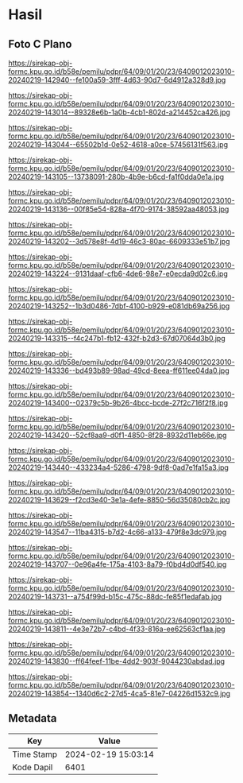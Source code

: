 # Hasil

## Foto C Plano

https://sirekap-obj-formc.kpu.go.id/b58e/pemilu/pdpr/64/09/01/20/23/6409012023010-20240219-142940--fe100a59-3fff-4d63-90d7-6d4912a328d9.jpg

https://sirekap-obj-formc.kpu.go.id/b58e/pemilu/pdpr/64/09/01/20/23/6409012023010-20240219-143014--89328e6b-1a0b-4cb1-802d-a214452ca426.jpg

https://sirekap-obj-formc.kpu.go.id/b58e/pemilu/pdpr/64/09/01/20/23/6409012023010-20240219-143044--65502b1d-0e52-4618-a0ce-57456131f563.jpg

https://sirekap-obj-formc.kpu.go.id/b58e/pemilu/pdpr/64/09/01/20/23/6409012023010-20240219-143105--13738091-280b-4b9e-b6cd-fa1f0dda0e1a.jpg

https://sirekap-obj-formc.kpu.go.id/b58e/pemilu/pdpr/64/09/01/20/23/6409012023010-20240219-143136--00f85e54-828a-4f70-9174-38592aa48053.jpg

https://sirekap-obj-formc.kpu.go.id/b58e/pemilu/pdpr/64/09/01/20/23/6409012023010-20240219-143202--3d578e8f-4d19-46c3-80ac-6609333e51b7.jpg

https://sirekap-obj-formc.kpu.go.id/b58e/pemilu/pdpr/64/09/01/20/23/6409012023010-20240219-143224--9131daaf-cfb6-4de6-98e7-e0ecda9d02c6.jpg

https://sirekap-obj-formc.kpu.go.id/b58e/pemilu/pdpr/64/09/01/20/23/6409012023010-20240219-143252--1b3d0486-7dbf-4100-b929-e081db69a256.jpg

https://sirekap-obj-formc.kpu.go.id/b58e/pemilu/pdpr/64/09/01/20/23/6409012023010-20240219-143315--f4c247b1-fb12-432f-b2d3-67d07064d3b0.jpg

https://sirekap-obj-formc.kpu.go.id/b58e/pemilu/pdpr/64/09/01/20/23/6409012023010-20240219-143336--bd493b89-98ad-49cd-8eea-ff611ee04da0.jpg

https://sirekap-obj-formc.kpu.go.id/b58e/pemilu/pdpr/64/09/01/20/23/6409012023010-20240219-143400--02379c5b-9b26-4bcc-bcde-27f2c716f2f8.jpg

https://sirekap-obj-formc.kpu.go.id/b58e/pemilu/pdpr/64/09/01/20/23/6409012023010-20240219-143420--52cf8aa9-d0f1-4850-8f28-8932d11eb66e.jpg

https://sirekap-obj-formc.kpu.go.id/b58e/pemilu/pdpr/64/09/01/20/23/6409012023010-20240219-143440--433234a4-5286-4798-9df8-0ad7e1fa15a3.jpg

https://sirekap-obj-formc.kpu.go.id/b58e/pemilu/pdpr/64/09/01/20/23/6409012023010-20240219-143629--f2cd3e40-3e1a-4efe-8850-56d35080cb2c.jpg

https://sirekap-obj-formc.kpu.go.id/b58e/pemilu/pdpr/64/09/01/20/23/6409012023010-20240219-143547--11ba4315-b7d2-4c66-a133-479f8e3dc979.jpg

https://sirekap-obj-formc.kpu.go.id/b58e/pemilu/pdpr/64/09/01/20/23/6409012023010-20240219-143707--0e96a4fe-175a-4103-8a79-f0bd4d0df540.jpg

https://sirekap-obj-formc.kpu.go.id/b58e/pemilu/pdpr/64/09/01/20/23/6409012023010-20240219-143731--a754f99d-b15c-475c-88dc-fe85f1edafab.jpg

https://sirekap-obj-formc.kpu.go.id/b58e/pemilu/pdpr/64/09/01/20/23/6409012023010-20240219-143811--4e3e72b7-c4bd-4f33-816a-ee62563cf1aa.jpg

https://sirekap-obj-formc.kpu.go.id/b58e/pemilu/pdpr/64/09/01/20/23/6409012023010-20240219-143830--ff64feef-11be-4dd2-903f-9044230abdad.jpg

https://sirekap-obj-formc.kpu.go.id/b58e/pemilu/pdpr/64/09/01/20/23/6409012023010-20240219-143854--1340d6c2-27d5-4ca5-81e7-04226d1532c9.jpg


## Metadata

| Key        | Value               |
| ---------- | ------------------- |
| Time Stamp | 2024-02-19 15:03:14 |
| Kode Dapil | 6401                |



